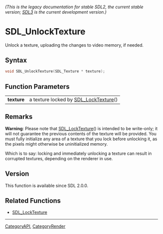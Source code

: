 ###### (This is the legacy documentation for stable SDL2, the current stable version; [SDL3](https://wiki.libsdl.org/SDL3/) is the current development version.)
# SDL_UnlockTexture

Unlock a texture, uploading the changes to video memory, if needed.

## Syntax

```c
void SDL_UnlockTexture(SDL_Texture * texture);

```

## Function Parameters

|                 |                                                          |
| --------------- | -------------------------------------------------------- |
| **texture**     | a texture locked by [SDL_LockTexture](SDL_LockTexture)() |

## Remarks

**Warning**: Please note that [SDL_LockTexture](SDL_LockTexture)() is
intended to be write-only; it will not guarantee the previous contents of
the texture will be provided. You must fully initialize any area of a
texture that you lock before unlocking it, as the pixels might otherwise be
uninitialized memory.

Which is to say: locking and immediately unlocking a texture can result in
corrupted textures, depending on the renderer in use.

## Version

This function is available since SDL 2.0.0.

## Related Functions

* [SDL_LockTexture](SDL_LockTexture)

----
[CategoryAPI](CategoryAPI), [CategoryRender](CategoryRender)

